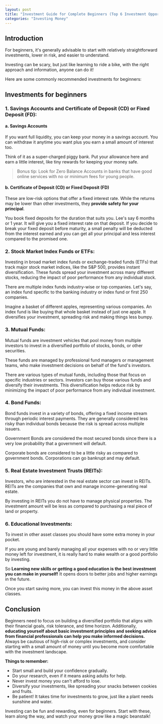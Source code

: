 ```yaml
---
layout: post
title: "Investment Guide for Complete Beginners (Top 6 Investment Opportunites Beginners Can Start With!)"
categories: "Investing Money"
---
```


## Introduction
For beginners, it's generally advisable to start with relatively straightforward investments, lower in risk, and easier to understand. 

Investing can be scary, but just like learning to ride a bike, with the right approach and information, anyone can do it!

Here are some commonly recommended investments for beginners:

## Investments for beginners

### 1.  Savings Accounts and Certificate of Deposit (CD) or Fixed Deposit (FD):

#### a. Savings Accounts
If you want full liquidity, you can keep your money in a savings account. You can withdraw it anytime you want plus you earn a small amount of interest too.

Think of it as a super-charged piggy bank. Put your allowance here and earn a little interest, like tiny rewards for keeping your money safe.

> Bonus tip: Look for Zero Balance Accounts in banks that have good online services with no or minimum fees for young people.

#### b. Certificate of Deposit (CD) or Fixed Deposit (FD)
These are low-risk options that offer a fixed interest rate. While the returns may be lower than other investments, they **provide safety for your principal**.

You book fixed deposits for the duration that suits you. Lee's say 6 months or 1 year. It will give you a fixed interest rate on that deposit. If you decide to break your fixed deposit before maturity, a small penalty will be deducted from the interest earned and you can get all your principal and less interest compared to the promised one.

### 2.  Stock Market Index Funds or ETFs:

Investing in broad market index funds or exchange-traded funds (ETFs) that track major stock market indices, like the S&P 500, provides instant diversification. These funds spread your investment across many different stocks, reducing the impact of poor performance from any individual stock.

There are multiple index funds industry-wise or top companies. Let's say, an index fund specific to the banking industry or index fund or first 250 companies. 

Imagine a basket of different apples, representing various companies. An index fund is like buying that whole basket instead of just one apple. It diversifies your investment, spreading risk and making things less bumpy.
    
### 3. Mutual Funds:

Mutual funds are investment vehicles that pool money from multiple investors to invest in a diversified portfolio of stocks, bonds, or other securities. 

These funds are managed by professional fund managers or management teams, who make investment decisions on behalf of the fund's investors.

There are various types of mutual funds, including those that focus on specific industries or sectors. Investors can buy those various funds and diversify their investments. This diversification helps reduce risk by minimizing the impact of poor performance from any individual investment.

### 4. Bond Funds:

Bond funds invest in a variety of bonds, offering a fixed income stream through periodic interest payments. They are generally considered less risky than individual bonds because the risk is spread across multiple issuers.

Government Bonds are considered the most secured bonds since there is a very low probability that a government will default.

Corporate bonds are considered to be a little risky as compared to government bonds. Corporations can go bankrupt and may default.

### 5. Real Estate Investment Trusts (REITs): 

Investors, who are interested in the real estate sector can invest in REITs. REITs are the companies that own and manage income-generating real estate.

By investing in REITs you do not have to manage physical properties. The investment amount will be less as compared to purchasing a real piece of land or property.

### 6. Educational Investments:
To invest in other asset classes you should have some extra money in your pocket.

If you are young and barely managing all your expenses with no or very little money left for investment, it is really hard to make wealth or a good portfolio by investing.

So **Learning new skills or getting a good education is the best investment you can make in yourself!** It opens doors to better jobs and higher earnings in the future.

Once you start saving more, you can invest this money in the above asset classes.

    
## Conclusion

Beginners need to focus on building a diversified portfolio that aligns with their financial goals, risk tolerance, and time horizon. Additionally, **educating yourself about basic investment principles and seeking advice from financial professionals can help you make informed decisions.** Always be cautious of high-risk or complex investments, and consider starting with a small amount of money until you become more comfortable with the investment landscape.

**Things to remember:**

- Start small and build your confidence gradually.
-   Do your research, even if it means asking adults for help.
-   Never invest money you can't afford to lose.
-   Diversify your investments, like spreading your snacks between cookies and fruits.
-   Be patient! It takes time for investments to grow, just like a plant needs sunshine and water.

Investing can be fun and rewarding, even for beginners. Start with these, learn along the way, and watch your money grow like a magic beanstalk!
